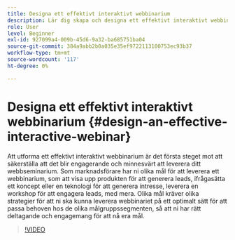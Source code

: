 ```yaml
---
title: Designa ett effektivt interaktivt webbinarium
description: Lär dig skapa och designa ett effektivt interaktivt webbinarium
role: User
level: Beginner
exl-id: 927099a4-009b-45d6-9a32-ba685751ba04
source-git-commit: 384a9abb2b0a035e35ef9722113100753ec93b37
workflow-type: tm+mt
source-wordcount: '117'
ht-degree: 0%

---
```


# Designa ett effektivt interaktivt webbinarium {#design-an-effective-interactive-webinar}

Att utforma ett effektivt interaktivt webbinarium är det första steget mot att säkerställa att det blir engagerande och minnesvärt att leverera ditt webbseminarium. Som marknadsförare har ni olika mål för att leverera ett webbinarium, som att visa upp produkten för att generera leads, ifrågasätta ett koncept eller en teknologi för att generera intresse, leverera en workshop för att engagera leads, med mera. Olika mål kräver olika strategier för att ni ska kunna leverera webbinariet på ett optimalt sätt för att passa behoven hos de olika målgruppssegmenten, så att ni har rätt deltagande och engagemang för att nå era mål.

>[!VIDEO](https://video.tv.adobe.com/v/3418602?q=9)
